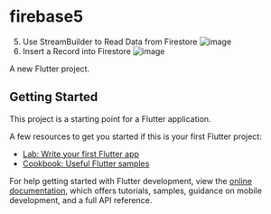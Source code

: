 # firebase5
5. Use StreamBuilder to Read Data from Firestore
![image](https://github.com/JacklynConn/Firebase-/assets/148744079/7ed3a48e-bb18-4572-9159-dde856061dfb)
6. Insert a Record into Firestore
![image](https://github.com/JacklynConn/Firebase-/assets/148744079/0785c035-b0c6-47d1-aa5d-72c1bb76821b)



A new Flutter project.

## Getting Started

This project is a starting point for a Flutter application.

A few resources to get you started if this is your first Flutter project:

- [Lab: Write your first Flutter app](https://docs.flutter.dev/get-started/codelab)
- [Cookbook: Useful Flutter samples](https://docs.flutter.dev/cookbook)

For help getting started with Flutter development, view the
[online documentation](https://docs.flutter.dev/), which offers tutorials,
samples, guidance on mobile development, and a full API reference.
